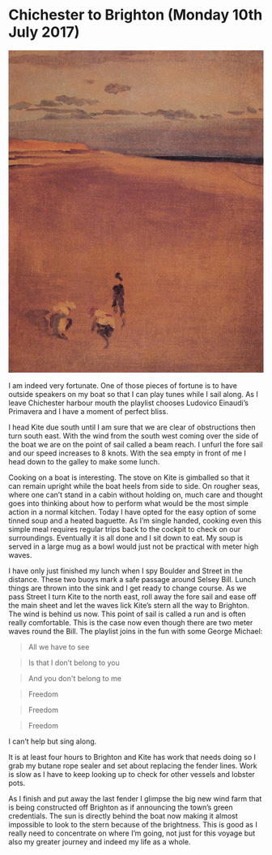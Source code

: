 
# Chichester to Brighton (Monday 10th July 2017) #

![*The Beach at Selsey Bill (1865) James McNeill Whistler*](../images/BeachAtSelseyBill.jpg "Beach At Selsey Bill")

I am indeed very fortunate. One of those pieces of fortune is to have outside speakers on my boat so that I can play tunes while I sail along. As I leave Chichester harbour mouth the playlist chooses Ludovico Einaudi’s Primavera and I have a moment of perfect bliss.

I head Kite due south until I am sure that we are clear of obstructions then turn south east. With the wind from the south west coming over the side of the boat we are on the point of sail called a beam reach. I unfurl the fore sail and our speed increases to 8 knots. With the sea empty in front of me I head down to the galley to make some lunch.

Cooking on a boat is interesting. The stove on Kite is gimballed so that it can remain upright while the boat heels from side to side. On rougher seas, where one can’t stand in a cabin without holding on, much care and thought goes into thinking about how to perform what would be the most simple action in a normal kitchen. Today I have opted for the easy option of some tinned soup and a heated baguette. As I’m single handed, cooking even this simple meal requires regular trips back to the cockpit to check on our surroundings. Eventually it is all done and I sit down to eat. My soup is served in a large mug as a bowl would just not be practical with meter high waves.

I have only just finished my lunch when I spy Boulder and Street in the distance. These two buoys mark a safe passage around Selsey Bill. Lunch things are thrown into the sink and I get ready to change course. As we pass Street I turn Kite to the north east, roll away the fore sail and ease off the main sheet and let the waves lick Kite’s stern all the way to Brighton. The wind is behind us now. This point of sail is called a run and is often really comfortable. This is the case now even though there are two meter waves round the Bill. The playlist joins in the fun with some George Michael:


> All we have to see

> Is that I don’t belong to you

> And you don't belong to me

> Freedom

> Freedom

> Freedom


I can’t help but sing along.

It is at least four hours to Brighton and Kite has work that needs doing so I grab my butane rope sealer and set about replacing the fender lines. Work is slow as I have to keep looking up to check for other vessels and lobster pots.

As I finish and put away the last fender I glimpse the big new wind farm that is being constructed off Brighton as if announcing the town’s green credentials. The sun is directly behind the boat now making it almost impossible to look to the stern because of the brightness. This is good as I really need to concentrate on where I’m going, not just for this voyage but also my greater journey and indeed my life as a whole.
